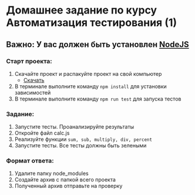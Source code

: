 # Домашнее задание по курсу Автоматизация тестирования (1)

## Важно: У вас должен быть установлен [NodeJS](https://nodejs.org/ru/)

### Старт проекта:
1. Скачайте проект и распакуйте проект на свой компьютер
   - [Скачать](https://github.com/EreminD/skypro-qaauto-hw1/archive/refs/heads/master.zip)
2. В терминале выполните команду `npm install` для установки зависимостей
3. В терминале выполните команду `npm run test` для запуска тестов

### Задание: 
1. Запустите тесты. Проанализируйте результаты
2. Откройте файл calc.js
3. Реализуйте функции `sum, sub, multiply, div, percent` 
4. Запустите тесты. Все тесты должны быть зелеными

### Формат ответа:
1. Удалите папку node_modules
2. Создайте архив с папкой всего проекта
3. Полученный архив отправьте на проверку
